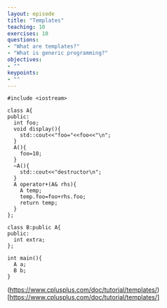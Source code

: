 ```yaml
---
layout: episode
title: "Templates"
teaching: 10
exercises: 10
questions:
- "What are templates?"
- "What is generic programming?"
objectives:
- ""
keypoints:
- ""
---
```


~~~
#include <iostream>

class A{
public:
  int foo;
  void display(){
    std::cout<<"foo="<<foo<<"\n";
  }
  A(){
    foo=10;
  }
  ~A(){
    std::cout<<"destructor\n";
  }
  A operator+(A& rhs){
    A temp;
    temp.foo=foo+rhs.foo;
    return temp;
  }
};

class B:public A{
public:
  int extra;
};

int main(){
  A a;
  B b;
}
~~~

(https://www.cplusplus.com/doc/tutorial/templates/)[https://www.cplusplus.com/doc/tutorial/templates/]

